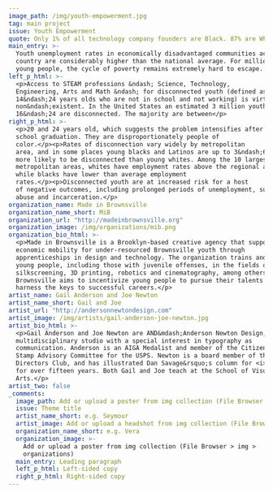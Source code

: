 ```yaml
---
image_path: /img/youth-empowerment.jpg
tag: main project
issue: Youth Empowerment
quote: Only 1% of all technology company founders are Black. 87% are White.
main_entry: >-
  Youth unemployment rates in economically disadvantaged communities across the
  country are considerably higher than the national average. For millions of
  young people, the cycle of poverty remains extremely hard to escape.
left_p_html: >-
  <p>Access to STEAM professions &ndash; Science, Technology,
  Engineering, Arts and Math &ndash; for disconnected youth (defined as
  14&ndash;24 years olds who are not in school and not working) is virtually
  non&ndash;existent. In the United States an estimated 3 million youths aged
  16&ndash;24 are disconnected. The majority are between</p>
right_p_html: >-
  <p>20 and 24 years old, which suggests the problem intensifies after high
  school graduation. They are disproportionately people of
  color.</p><p>Rates of disconnection vary widely by metropolitan
  area, and in some places young blacks and Latinos are up to 3&ndash;6 times
  more likely to be disconnected than young whites. Among the 10 largest
  metropolitan areas, whites have employment rates above the regional average,
  while blacks have lower than average employment
  rates.</p><p>Disconnected youth are at increased risk for a host
  of negative outcomes, including prolonged periods of unemployment, substance
  abuse and incarceration.</p>
organization_name: Made in Brownsville
organization_name_short: MiB
organization_url: "http://madeinbrownsville.org"
organization_image: /img/organizations/mib.png
organization_bio_html: >-
  <p>Made in Brownsville is a Brooklyn-based creative agency that supports
  economic mobility for under-resourced Brownsville youth through
  apprenticeships in design and technology. The organization trains and employs
  young people, including those with juvenile offenses, in the fields of
  silkscreening, 3D printing, robotics and cinematography, among others. Made in
  Brownsville aims to incentivize young people to pursue their talents and
  harness the keys to successful careers.</p>
artist_name: Gail Anderson and Joe Newton
artist_name_short: Gail and Joe
artist_url: "http://andersonnewtondesign.com"
artist_image: /img/artists/gail-anderson-joe-newton.jpg
artist_bio_html: >-
  <p>Gail Anderson and Joe Newton are AND&mdash;Anderson Newton Design, a
  multidisciplinary studio with a special interest in typography as
  communication. Anderson is an AIGA Medalist and member of the Citizens&rsquo;
  Stamp Advisory Committee for the USPS. Newton is a board member of the Type
  Directors Club, and has illustrated Dan Savage&rsquo;s column for <i>The Stranger</i>
  for over fifteen years. Both Gail and Joe teach at the School of Visual
  Arts.</p>
artist_two: false
_comments:
  image_path: Add or upload a poster from img collection (File Browser > img > partners)
  issue: Theme title
  artist_name_short: e.g. Seymour
  artist_image: Add or upload a headshot from img collection (File Browser > img > artists)
  organization_name_short: e.g. Vera
  organization_image: >-
    Add or upload a poster from img collection (File Browser > img >
    organizations)
  main_entry: Leading paragraph
  left_p_html: Left-sided copy
  right_p_html: Right-sided copy
---
```

